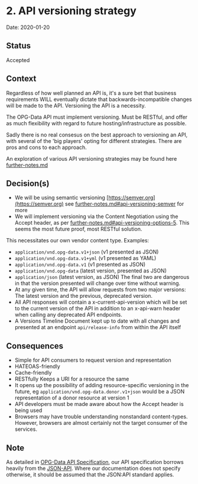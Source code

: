 # 2. API versioning strategy

Date: 2020-01-20

## Status

Accepted

## Context

Regardless of how well planned an API is, it's a sure bet that business requirements WILL eventually dictate that backwards-incompatible changes will be made to the API. Versioning the API is a necessity.

The OPG-Data API must implement versioning. Must be RESTful, and offer as much flexibility with regard to future hosting/infrastructure as possible.

Sadly there is no real consesus on the best approach to versioning an API, with several of the 'big players' opting for different strategies. There are pros and cons to each approach.

An exploration of various API versioning strategies may be found here [further-notes.md](../further-notes.md#api-versioning)

## Decision(s)

* We will be using semantic versioning [https://semver.org](https://semver.org) see [further-notes.md#api-versioning-semver](../further-notes.md#api-versioning-semver) for more
* We will implement versioning via the Content Negotiation using the Accept header, as per [further-notes.md#api-versioning-options-5](../further-notes.md#api-versioning-options-5). This seems the most future proof, most RESTful solution.

This necessitates our own vendor content type. Examples:
  * `application/vnd.opg-data.v1+json` (v1 presented as JSON)
  * `application/vnd.opg-data.v1+yml` (v1 presented as YAML)
  * `application/vnd.opg-data.v1` (v1 presented as JSON)
  * `application/vnd.opg-data` (latest version, presented as JSON)
  * `application/json` (latest version, as JSON)
  The final two are dangerous in that the version presented will change over time without warning.
* At any given time, the API will allow requests from two major versions: The latest version and the previous, deprecated version.
* All API responses will contain a x-current-api-version which will be set to the current version of the API in addition to an x-api-warn header when calling any deprecated API endpoints.
* A Versions Timeline Document kept up to date with all changes and presented at an endpoint `api/release-info` from within the API itself

## Consequences

* Simple for API consumers to request version and representation
* HATEOAS-friendly
* Cache-friendly
* RESTfully Keeps a URI for a resource the same
* It opens up the possibility of adding resource-specific versioning in the future, eg `application/vnd.opg-data.donor.v1+json` would be a JSON representation of a donor resource at version 1
* API developers must be made aware about how the Accept header is being used
* Browsers may have trouble understanding nonstandard content-types. However, browsers are almost certainly not the target consumer of the services.

## Note

As detailed in [OPG-Data API Specification](0003-opg-data-api-specification.md), our API specification borrows heavily from the [JSON-API](http://jsonapi.org/format/). Where our documentation does not specify otherwise, it should be assumed that the JSON:API standard applies.